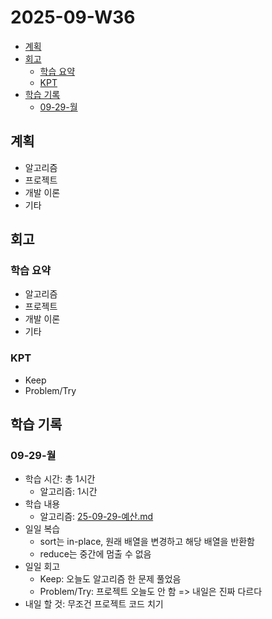 # 2025-09-W36 <!-- omit from toc -->

- [계획](#계획)
- [회고](#회고)
  - [학습 요약](#학습-요약)
  - [KPT](#kpt)
- [학습 기록](#학습-기록)
  - [09-29-월](#09-29-월)

## 계획

- 알고리즘
- 프로젝트
- 개발 이론
- 기타

## 회고

### 학습 요약

- 알고리즘
- 프로젝트
- 개발 이론
- 기타

### KPT

- Keep
- Problem/Try

## 학습 기록

### 09-29-월

- 학습 시간: 총 1시간
  - 알고리즘: 1시간
- 학습 내용
  - 알고리즘: [25-09-29-예산.md](/algorithm/programmers/25-3Q/25-09-29-예산.md)
- 일일 복습
  - sort는 in-place, 원래 배열을 변경하고 해당 배열을 반환함
  - reduce는 중간에 멈출 수 없음
- 일일 회고
  - Keep: 오늘도 알고리즘 한 문제 풀었음
  - Problem/Try: 프로젝트 오늘도 안 함 => 내일은 진짜 다르다
- 내일 할 것: 무조건 프로젝트 코드 치기
